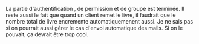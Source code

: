 La partie d'authentification , de permission et de groupe est terminée.
Il reste aussi le fait que quand un client remet le livre, il faudrait que le nombre total de livre encremente automatiquemenent aussi.
Je ne sais pas si on pourrait aussi gérer le cas d'envoi automatique des mails. Si on le pouvait, ça devrait être trop cool.

